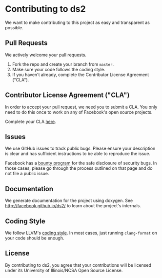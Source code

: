 # Contributing to ds2

We want to make contributing to this project as easy and transparent as
possible.

## Pull Requests

We actively welcome your pull requests.
1. Fork the repo and create your branch from `master`.
2. Make sure your code follows the coding style.
3. If you haven't already, complete the Contributor License Agreement ("CLA").

## Contributor License Agreement ("CLA")

In order to accept your pull request, we need you to submit a CLA. You only need
to do this once to work on any of Facebook's open source projects.

Complete your CLA [here](https://code.facebook.com/cla).

## Issues

We use GitHub issues to track public bugs. Please ensure your description is
clear and has sufficient instructions to be able to reproduce the issue.

Facebook has a [bounty program](https://www.facebook.com/whitehat/) for the safe
disclosure of security bugs. In those cases, please go through the process
outlined on that page and do not file a public issue.

## Documentation

We generate documentation for the project using doxygen. See
http://facebook.github.io/ds2/ to learn about the project's internals.

## Coding Style

We follow LLVM's [coding style](http://llvm.org/docs/CodingStandards.html). In
most cases, just running `clang-format` on your code should be enough.

## License

By contributing to ds2, you agree that your contributions will be licensed
under its University of Illinois/NCSA Open Source License.
